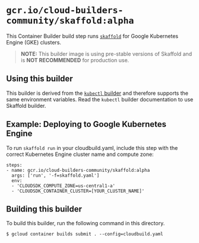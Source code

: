 # `gcr.io/cloud-builders-community/skaffold:alpha`

This Container Builder build step runs
[`skaffold`](https://github.com/GoogleCloudPlatform/skaffold/) for Google
Kubernetes Engine (GKE) clusters.

> **NOTE:** This builder image is using pre-stable versions of Skaffold and
> is **NOT RECOMMENDED** for production use.

## Using this builder

This builder is derived from the [`kubectl` builder](https://github.com/GoogleCloudPlatform/cloud-builders/tree/master/kubectl)
and therefore supports the same environment variables. Read the `kubectl` builder
documentation to use Skaffold builder.

## Example: Deploying to Google Kubernetes Engine

To run `skaffold run` in your cloudbuild.yaml, include this step with the
correct Kubernetes Engine cluster name and compute zone:

```
steps:
- name: gcr.io/cloud-builders-community/skaffold:alpha
  args: ['run', '-f=skaffold.yaml']
  env:
  - 'CLOUDSDK_COMPUTE_ZONE=us-central1-a'
  - 'CLOUDSDK_CONTAINER_CLUSTER=[YOUR_CLUSTER_NAME]'
  ```

## Building this builder

To build this builder, run the following command in this directory.

    $ gcloud container builds submit . --config=cloudbuild.yaml
